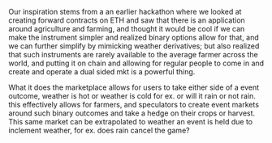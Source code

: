 Our inspiration stems from a an earlier hackathon where we looked at creating forward contracts on ETH and saw that there is an application around agriculture and farming, and thought it would be cool if we can make the instrument simpler and realized binary options allow for that, and we can further simplify by mimicking weather derivatives; but also realized that such instruments are rarely available to the average farmer across the world, and putting it on chain and allowing for regular people to come in and create and operate a dual sided mkt is a powerful thing.

What it does
the marketplace allows for users to take either side of a event outcome, weather is hot or weather is cold for ex. or will it rain or not rain. this effectively allows for farmers, and speculators to create event markets around such binary outcomes and take a hedge on their crops or harvest. This same market can be extrapolated to weather an event is held due to inclement weather, for ex. does rain cancel the game?
